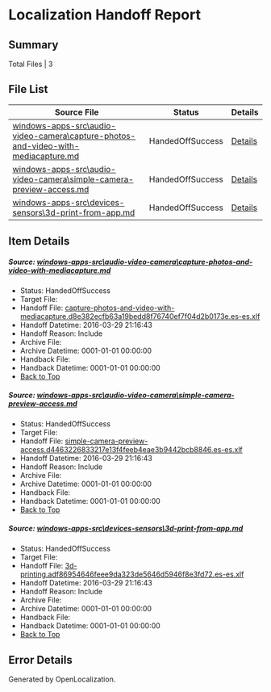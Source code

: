 # <a name='report-top'></a> Localization Handoff Report

## Summary
 Total Files | 3

## File List
 Source File | Status | Details 
 ----------- | ------ | ------- 
 [windows-apps-src\audio-video-camera\capture-photos-and-video-with-mediacapture.md](https://github.com/Microsoft/windows-apps/blob/0e9dbeca454e276bd264084d323436232cca86b5/windows-apps-src/audio-video-camera/capture-photos-and-video-with-mediacapture.md) | HandedOffSuccess | [Details](#2464544621af36f88e937fcbe08e3073e60e7904134)
 [windows-apps-src\audio-video-camera\simple-camera-preview-access.md](https://github.com/Microsoft/windows-apps/blob/0e9dbeca454e276bd264084d323436232cca86b5/windows-apps-src/audio-video-camera/simple-camera-preview-access.md) | HandedOffSuccess | [Details](#9a45ae84446b8257378847fa1967e7722e3a35ac450)
 [windows-apps-src\devices-sensors\3d-print-from-app.md](https://github.com/Microsoft/windows-apps/blob/0e9dbeca454e276bd264084d323436232cca86b5/windows-apps-src/devices-sensors/3d-print-from-app.md) | HandedOffSuccess | [Details](#cff85c5a2446c6c16faba670ad43135a8be6afc71926)

## Item Details
##### <a name='2464544621af36f88e937fcbe08e3073e60e7904134'></a> Source: [windows-apps-src\audio-video-camera\capture-photos-and-video-with-mediacapture.md](https://github.com/Microsoft/windows-apps/blob/0e9dbeca454e276bd264084d323436232cca86b5/windows-apps-src/audio-video-camera/capture-photos-and-video-with-mediacapture.md)
* Status: HandedOffSuccess
* Target File: 
* Handoff File: [capture-photos-and-video-with-mediacapture.d8e382ecfb63a19bedd8f76740ef7f04d2b0173e.es-es.xlf](https://github.com/Microsoft/WDG.handoff/blob/78fcb0ab7ed123f4cd668f2e56dc1617e807ceaf/ol-handoff/Microsoft/windows-apps.es-es/master/capture-photos-and-video-with-mediacapture.d8e382ecfb63a19bedd8f76740ef7f04d2b0173e.es-es.xlf)
* Handoff Datetime: 2016-03-29 21:16:43
* Handoff Reason: Include
* Archive File: 
* Archive Datetime: 0001-01-01 00:00:00
* Handback File: 
* Handback Datetime: 0001-01-01 00:00:00
* [Back to Top](#report-top)

##### <a name='9a45ae84446b8257378847fa1967e7722e3a35ac450'></a> Source: [windows-apps-src\audio-video-camera\simple-camera-preview-access.md](https://github.com/Microsoft/windows-apps/blob/0e9dbeca454e276bd264084d323436232cca86b5/windows-apps-src/audio-video-camera/simple-camera-preview-access.md)
* Status: HandedOffSuccess
* Target File: 
* Handoff File: [simple-camera-preview-access.d4463226833217e13f4feeb4eae3b9442bcb8846.es-es.xlf](https://github.com/Microsoft/WDG.handoff/blob/78fcb0ab7ed123f4cd668f2e56dc1617e807ceaf/ol-handoff/Microsoft/windows-apps.es-es/master/simple-camera-preview-access.d4463226833217e13f4feeb4eae3b9442bcb8846.es-es.xlf)
* Handoff Datetime: 2016-03-29 21:16:43
* Handoff Reason: Include
* Archive File: 
* Archive Datetime: 0001-01-01 00:00:00
* Handback File: 
* Handback Datetime: 0001-01-01 00:00:00
* [Back to Top](#report-top)

##### <a name='cff85c5a2446c6c16faba670ad43135a8be6afc71926'></a> Source: [windows-apps-src\devices-sensors\3d-print-from-app.md](https://github.com/Microsoft/windows-apps/blob/0e9dbeca454e276bd264084d323436232cca86b5/windows-apps-src/devices-sensors/3d-print-from-app.md)
* Status: HandedOffSuccess
* Target File: 
* Handoff File: [3d-printing.adf86954646feee9da323de5646d5946f8e3fd72.es-es.xlf](https://github.com/Microsoft/WDG.handoff/blob/78fcb0ab7ed123f4cd668f2e56dc1617e807ceaf/ol-handoff/Microsoft/windows-apps.es-es/master/3d-printing.adf86954646feee9da323de5646d5946f8e3fd72.es-es.xlf)
* Handoff Datetime: 2016-03-29 21:16:43
* Handoff Reason: Include
* Archive File: 
* Archive Datetime: 0001-01-01 00:00:00
* Handback File: 
* Handback Datetime: 0001-01-01 00:00:00
* [Back to Top](#report-top)


## Error Details

Generated by OpenLocalization.

